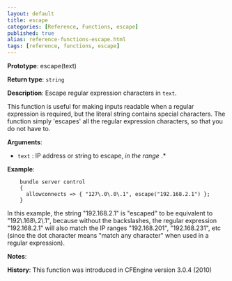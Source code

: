 ```yaml
---
layout: default
title: escape
categories: [Reference, Functions, escape]
published: true
alias: reference-functions-escape.html
tags: [reference, functions, escape]
---
```


**Prototype**: escape(text) 

**Return type**: `string`

**Description**: Escape regular expression characters in `text`.

This function is useful for making inputs readable when a regular
expression is required, but the literal string contains special
characters. The function simply 'escapes' all the regular expression
characters, so that you do not have to.


**Arguments**:

* `text` : IP address or string to escape, *in the range* .\*

**Example**:  


```cf3
    bundle server control
    {
      allowconnects => { "127\.0\.0\.1", escape("192.168.2.1") };
    }
```

In this example, the string "192.168.2.1" is "escaped" to be equivalent to 
"192\\.168\\.2\\.1", because without the backslashes, the regular expression 
"192.168.2.1" will also match the IP ranges "192.168.201", "192.168.231", etc 
(since the dot character means "match any character" when used in a regular 
expression).

**Notes**:  

**History**: This function was introduced in CFEngine version 3.0.4 (2010)
